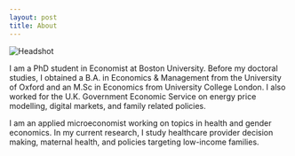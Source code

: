 ```yaml
---
layout: post
title: About
---
```

![Headshot](https://abigaildow.github.io/assets/images/circle_headshot.png)

I am a PhD student in Economist at Boston University. Before my doctoral studies, I obtained a B.A. in Economics & Management from the University of Oxford and an M.Sc in Economics from University College London. I also worked for the U.K. Government Economic Service on energy price modelling, digital markets, and family related policies. 

I am an applied microeconomist working on topics in health and gender economics. In my current research, I study healthcare provider decision making, maternal health, and policies targeting low-income families.     



